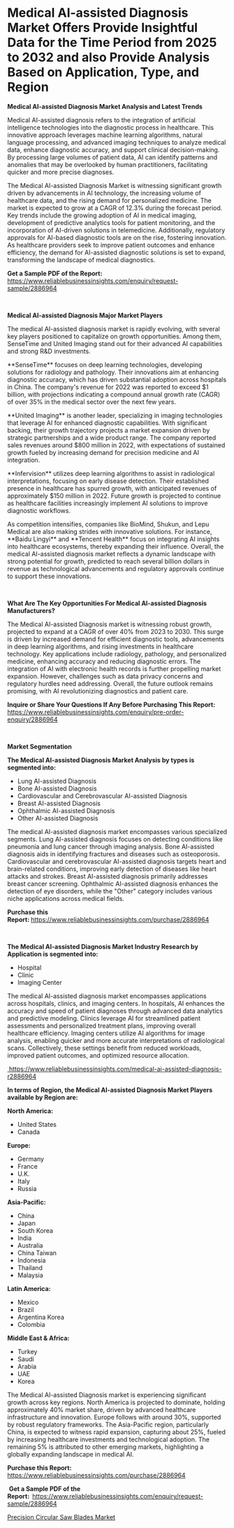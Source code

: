 <p><h1>Medical AI-assisted Diagnosis Market Offers Provide Insightful Data for the Time Period from 2025 to 2032 and also Provide Analysis Based on Application, Type, and Region</h1></p><p><strong>Medical AI-assisted Diagnosis Market Analysis and Latest Trends</strong></p>
<p><p>Medical AI-assisted diagnosis refers to the integration of artificial intelligence technologies into the diagnostic process in healthcare. This innovative approach leverages machine learning algorithms, natural language processing, and advanced imaging techniques to analyze medical data, enhance diagnostic accuracy, and support clinical decision-making. By processing large volumes of patient data, AI can identify patterns and anomalies that may be overlooked by human practitioners, facilitating quicker and more precise diagnoses.</p><p>The Medical AI-assisted Diagnosis Market is witnessing significant growth driven by advancements in AI technology, the increasing volume of healthcare data, and the rising demand for personalized medicine. The market is expected to grow at a CAGR of 12.3% during the forecast period. Key trends include the growing adoption of AI in medical imaging, development of predictive analytics tools for patient monitoring, and the incorporation of AI-driven solutions in telemedicine. Additionally, regulatory approvals for AI-based diagnostic tools are on the rise, fostering innovation. As healthcare providers seek to improve patient outcomes and enhance efficiency, the demand for AI-assisted diagnostic solutions is set to expand, transforming the landscape of medical diagnostics.</p></p>
<p><strong>Get a Sample PDF of the Report:&nbsp;</strong> <a href="https://www.reliablebusinessinsights.com/enquiry/request-sample/2886964?utm_campaign=2321&utm_medium=2&utm_source=Github&utm_content=ia&utm_term=13032025&utm_id=medical-ai-assisted-diagnosis">https://www.reliablebusinessinsights.com/enquiry/request-sample/2886964</a></p>
<p>&nbsp;</p>
<p><strong>Medical AI-assisted Diagnosis Major Market Players</strong></p>
<p><p>The medical AI-assisted diagnosis market is rapidly evolving, with several key players positioned to capitalize on growth opportunities. Among them, SenseTime and United Imaging stand out for their advanced AI capabilities and strong R&D investments. </p><p>**SenseTime** focuses on deep learning technologies, developing solutions for radiology and pathology. Their innovations aim at enhancing diagnostic accuracy, which has driven substantial adoption across hospitals in China. The company's revenue for 2022 was reported to exceed $1 billion, with projections indicating a compound annual growth rate (CAGR) of over 35% in the medical sector over the next few years.</p><p>**United Imaging** is another leader, specializing in imaging technologies that leverage AI for enhanced diagnostic capabilities. With significant backing, their growth trajectory projects a market expansion driven by strategic partnerships and a wide product range. The company reported sales revenues around $800 million in 2022, with expectations of sustained growth fueled by increasing demand for precision medicine and AI integration.</p><p>**Infervision** utilizes deep learning algorithms to assist in radiological interpretations, focusing on early disease detection. Their established presence in healthcare has spurred growth, with anticipated revenues of approximately $150 million in 2022. Future growth is projected to continue as healthcare facilities increasingly implement AI solutions to improve diagnostic workflows.</p><p>As competition intensifies, companies like BioMind, Shukun, and Lepu Medical are also making strides with innovative solutions. For instance, **Baidu Lingyi** and **Tencent Health** focus on integrating AI insights into healthcare ecosystems, thereby expanding their influence. Overall, the medical AI-assisted diagnosis market reflects a dynamic landscape with strong potential for growth, predicted to reach several billion dollars in revenue as technological advancements and regulatory approvals continue to support these innovations.</p></p>
<p>&nbsp;</p>
<p><strong>What Are The Key Opportunities For Medical AI-assisted Diagnosis Manufacturers?</strong></p>
<p><p>The Medical AI-assisted Diagnosis market is witnessing robust growth, projected to expand at a CAGR of over 40% from 2023 to 2030. This surge is driven by increased demand for efficient diagnostic tools, advancements in deep learning algorithms, and rising investments in healthcare technology. Key applications include radiology, pathology, and personalized medicine, enhancing accuracy and reducing diagnostic errors. The integration of AI with electronic health records is further propelling market expansion. However, challenges such as data privacy concerns and regulatory hurdles need addressing. Overall, the future outlook remains promising, with AI revolutionizing diagnostics and patient care.</p></p>
<p><strong>Inquire or Share Your Questions If Any Before Purchasing This Report:</strong> <a href="https://www.reliablebusinessinsights.com/enquiry/pre-order-enquiry/2886964?utm_campaign=2321&utm_medium=2&utm_source=Github&utm_content=ia&utm_term=13032025&utm_id=medical-ai-assisted-diagnosis">https://www.reliablebusinessinsights.com/enquiry/pre-order-enquiry/2886964</a></p>
<p>&nbsp;</p>
<p><strong>Market Segmentation</strong></p>
<p><strong>The Medical AI-assisted Diagnosis Market Analysis by types is segmented into:</strong></p>
<p><ul><li>Lung AI-assisted Diagnosis</li><li>Bone AI-assisted Diagnosis</li><li>Cardiovascular and Cerebrovascular AI-assisted Diagnosis</li><li>Breast AI-assisted Diagnosis</li><li>Ophthalmic AI-assisted Diagnosis</li><li>Other AI-assisted Diagnosis</li></ul></p>
<p><p>The medical AI-assisted diagnosis market encompasses various specialized segments. Lung AI-assisted diagnosis focuses on detecting conditions like pneumonia and lung cancer through imaging analysis. Bone AI-assisted diagnosis aids in identifying fractures and diseases such as osteoporosis. Cardiovascular and cerebrovascular AI-assisted diagnosis targets heart and brain-related conditions, improving early detection of diseases like heart attacks and strokes. Breast AI-assisted diagnosis primarily addresses breast cancer screening. Ophthalmic AI-assisted diagnosis enhances the detection of eye disorders, while the "Other" category includes various niche applications across medical fields.</p></p>
<p><strong>Purchase this Report:&nbsp;</strong><a href="https://www.reliablebusinessinsights.com/purchase/2886964?utm_campaign=2321&utm_medium=2&utm_source=Github&utm_content=ia&utm_term=13032025&utm_id=medical-ai-assisted-diagnosis">https://www.reliablebusinessinsights.com/purchase/2886964</a></p>
<p>&nbsp;</p>
<p><strong>The Medical AI-assisted Diagnosis Market Industry Research by Application is segmented into:</strong></p>
<p><ul><li>Hospital</li><li>Clinic</li><li>Imaging Center</li></ul></p>
<p><p>The medical AI-assisted diagnosis market encompasses applications across hospitals, clinics, and imaging centers. In hospitals, AI enhances the accuracy and speed of patient diagnoses through advanced data analytics and predictive modeling. Clinics leverage AI for streamlined patient assessments and personalized treatment plans, improving overall healthcare efficiency. Imaging centers utilize AI algorithms for image analysis, enabling quicker and more accurate interpretations of radiological scans. Collectively, these settings benefit from reduced workloads, improved patient outcomes, and optimized resource allocation.</p></p>
<p><a href="https://www.reliablebusinessinsights.com/medical-ai-assisted-diagnosis-r2886964?utm_campaign=2321&utm_medium=2&utm_source=Github&utm_content=ia&utm_term=13032025&utm_id=medical-ai-assisted-diagnosis">&nbsp;https://www.reliablebusinessinsights.com/medical-ai-assisted-diagnosis-r2886964</a></p>
<p><strong>In terms of Region, the Medical AI-assisted Diagnosis Market Players available by Region are:</strong></p>
<p>
    <p> <strong> North America: </strong>
        <ul>
            <li>United States</li>
            <li>Canada</li>
        </ul>
        </p> 
    <p> <strong> Europe: </strong>
        <ul>
            <li>Germany</li>
            <li>France</li>
            <li>U.K.</li>
            <li>Italy</li>
            <li>Russia</li>
        </ul>
        </p> 
    <p> <strong> Asia-Pacific: </strong>
        <ul>
            <li>China</li>
            <li>Japan</li>
            <li>South Korea</li>
            <li>India</li>
            <li>Australia</li>
            <li>China Taiwan</li>
            <li>Indonesia</li>
            <li>Thailand</li>
            <li>Malaysia</li>
        </ul>
        </p> 
    <p> <strong> Latin America: </strong>
        <ul>
            <li>Mexico</li>
            <li>Brazil</li>
            <li>Argentina Korea</li>
            <li>Colombia</li>
        </ul>
        </p> 
    <p> <strong> Middle East & Africa: </strong>
        <ul>
            <li>Turkey</li>
            <li>Saudi</li>
            <li>Arabia</li>
            <li>UAE</li>
            <li>Korea</li>
        </ul>
    </p>
    </p>
<p><p>The Medical AI-assisted Diagnosis market is experiencing significant growth across key regions. North America is projected to dominate, holding approximately 40% market share, driven by advanced healthcare infrastructure and innovation. Europe follows with around 30%, supported by robust regulatory frameworks. The Asia-Pacific region, particularly China, is expected to witness rapid expansion, capturing about 25%, fueled by increasing healthcare investments and technological adoption. The remaining 5% is attributed to other emerging markets, highlighting a globally expanding landscape in medical AI.</p></p>
<p><strong>Purchase this Report: </strong><a href="https://www.reliablebusinessinsights.com/purchase/2886964?utm_campaign=2321&utm_medium=2&utm_source=Github&utm_content=ia&utm_term=13032025&utm_id=medical-ai-assisted-diagnosis">https://www.reliablebusinessinsights.com/purchase/2886964</a></p>
<p>&nbsp;<strong>Get a Sample PDF of the Report:&nbsp;&nbsp;</strong><a href="https://www.reliablebusinessinsights.com/enquiry/request-sample/2886964?utm_campaign=2321&utm_medium=2&utm_source=Github&utm_content=ia&utm_term=13032025&utm_id=medical-ai-assisted-diagnosis">https://www.reliablebusinessinsights.com/enquiry/request-sample/2886964</a></p>
<p><strong></strong></p>
<p><p><a href="https://github.com/DianaWilson796/Market-Research-Report-List-1/blob/main/precision-circular-saw-blades-market.md?utm_campaign=2321&utm_medium=2&utm_source=Github&utm_content=ia&utm_term=13032025&utm_id=medical-ai-assisted-diagnosis">Precision Circular Saw Blades Market</a></p></p>